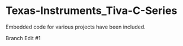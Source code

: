# Texas-Instruments_Tiva-C-Series
Embedded code for various projects have been included.

Branch Edit #1